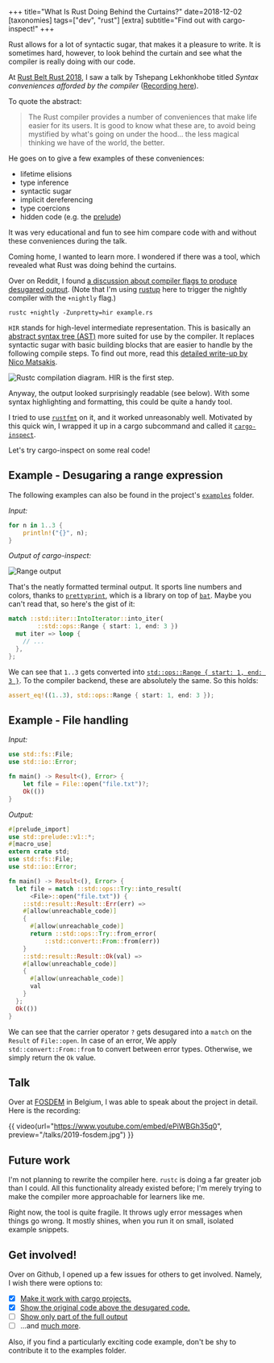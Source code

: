 +++
title="What Is Rust Doing Behind the Curtains?"
date=2018-12-02
[taxonomies]
tags=["dev", "rust"]
[extra]
subtitle="Find out with cargo-inspect!"
+++

Rust allows for a lot of syntactic sugar, that makes it a pleasure to write. It is sometimes hard, however, to look behind the curtain and see what the compiler is really doing with our code.

<!-- more -->

At [Rust Belt Rust 2018](https://www.rust-belt-rust.com), I saw a talk by Tshepang Lekhonkhobe titled _Syntax conveniences afforded by the compiler_ ([Recording here](https://www.youtube.com/watch?v=Xk5IZOtLUmE)).

To quote the abstract:

> The Rust compiler provides a number of conveniences that make life easier for its users. It is good to know what these are, to avoid being mystified by what's going on under the hood... the less magical thinking we have of the world, the better.

He goes on to give a few examples of these conveniences:

- lifetime elisions
- type inference
- syntactic sugar
- implicit dereferencing
- type coercions
- hidden code (e.g. the [prelude](https://doc.rust-lang.org/std/prelude/index.html))

It was very educational and fun to see him compare code with and without these conveniences during the talk.

Coming home, I wanted to learn more. I wondered if there was a tool, which revealed what Rust was doing behind the curtains.

Over on Reddit, I found [a discussion about compiler flags to produce desugared output](https://www.reddit.com/r/rust/comments/6y9sut/is_there_any_way_to_for_learning_purposes_switch/).
(Note that I'm using [rustup](https://rustup.rs/) here to trigger the nightly compiler with the `+nightly` flag.)

```
rustc +nightly -Zunpretty=hir example.rs
```

`HIR` stands for high-level intermediate representation. This is basically an [abstract syntax tree (AST)](https://en.wikipedia.org/wiki/Abstract_syntax_tree) more suited for use by the compiler. It replaces syntactic sugar with basic building blocks that are easier to handle by the following compile steps.
To find out more, read this [detailed write-up by Nico Matsakis](https://github.com/rust-lang/rfcs/blob/master/text/1191-hir.md).

![Rustc compilation diagram. HIR is the first step.](./hir.svg)

Anyway, the output looked surprisingly readable (see below). With some syntax highlighting and formatting, this could be quite a handy tool.

I tried to use [`rustfmt`](https://github.com/rust-lang/rustfmt) on it, and it worked unreasonably well.
Motivated by this quick win, I wrapped it up in a cargo subcommand and called it [`cargo-inspect`](https://github.com/mre/cargo-inspect).

Let's try cargo-inspect on some real code!

## Example - Desugaring a range expression

The following examples can also be found in the project's [`examples`](https://github.com/mre/cargo-inspect/tree/master/examples) folder.

_Input:_

```rust
for n in 1..3 {
    println!("{}", n);
}
```

_Output of cargo-inspect:_

![Range output](./range.svg)

That's the neatly formatted terminal output. It sports line numbers and colors, thanks to [`prettyprint`](https://github.com/mre/prettyprint), which is a library on top of [`bat`](https://github.com/sharkdp/bat/). Maybe you can't read that, so here's the gist of it:

```rust
match ::std::iter::IntoIterator::into_iter(
        ::std::ops::Range { start: 1, end: 3 })
  mut iter => loop {
    // ...
  },
};
```

We can see that `1..3` gets converted into [`std::ops::Range { start: 1, end: 3 }`](https://doc.rust-lang.org/std/ops/struct.Range.html).
To the compiler backend, these are absolutely the same. So this holds:

```rust
assert_eq!((1..3), std::ops::Range { start: 1, end: 3 });
```

## Example - File handling

_Input:_

```rust
use std::fs::File;
use std::io::Error;

fn main() -> Result<(), Error> {
    let file = File::open("file.txt")?;
    Ok(())
}
```

_Output:_

```rust
#[prelude_import]
use std::prelude::v1::*;
#[macro_use]
extern crate std;
use std::fs::File;
use std::io::Error;

fn main() -> Result<(), Error> {
  let file = match ::std::ops::Try::into_result(
      <File>::open("file.txt")) {
    ::std::result::Result::Err(err) =>
    #[allow(unreachable_code)]
    {
      #[allow(unreachable_code)]
      return ::std::ops::Try::from_error(
          ::std::convert::From::from(err))
    }
    ::std::result::Result::Ok(val) =>
    #[allow(unreachable_code)]
    {
      #[allow(unreachable_code)]
      val
    }
  };
  Ok(())
}
```

We can see that the carrier operator `?` gets desugared into a `match` on the `Result` of `File::open`. In case of an error, We apply `std::convert::From::from` to convert between error types. Otherwise, we simply return the `Ok` value.

## Talk

Over at [FOSDEM](https://fosdem.org/) in Belgium, I was able to speak about the project in detail.
Here is the recording:

{{ video(url="https://www.youtube.com/embed/ePiWBGh35q0", preview="/talks/2019-fosdem.jpg") }}

## Future work

I'm not planning to rewrite the compiler here. `rustc` is doing a far greater job than I could. All this functionality already existed before; I'm merely trying to make the compiler more approachable for learners like me.

Right now, the tool is quite fragile. It throws ugly error messages when things go wrong.
It mostly shines, when you run it on small, isolated example snippets.

## Get involved!

Over on Github, I opened up a few issues for others to get involved.
Namely, I wish there were options to:

- [X] [Make it work with cargo projects.](https://github.com/mre/cargo-inspect/issues/2)
- [X] [Show the original code above the desugared code.](https://github.com/mre/cargo-inspect/issues/5)
- [ ] [Show only part of the full output](https://github.com/mre/cargo-inspect/issues/10)
- [ ] ...and [much more](https://github.com/mre/cargo-inspect/issues).

Also, if you find a particularly exciting code example, don't be shy to contribute it to the examples folder.
